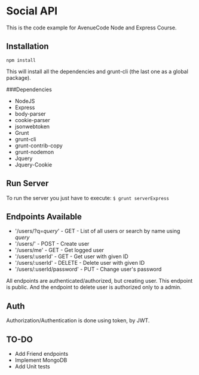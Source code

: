 Social API
==========

  This is the code example for AvenueCode Node and Express Course.

Installation
------------
`npm install`

  This will install all the dependencies and grunt-cli (the last one as a global package).

###Dependencies

  * NodeJS
  * Express
  * body-parser
  * cookie-parser
  * jsonwebtoken
  * Grunt
  * grunt-cli
  * grunt-contrib-copy
  * grunt-nodemon
  * Jquery
  * Jquery-Cookie
  
Run Server
----------

  To run the server you just have to execute:
  `$ grunt serverExpress`
  
Endpoints Available
-------------------

  * '/users/?q=_query_' - GET - List of all users or search by name using _query_
  * '/users/' - POST - Create user
  * '/users/me' - GET - Get logged user
  * '/users/:userId' - GET - Get user with given ID
  * '/users/:userId' - DELETE - Delete user with given ID
  * '/users/:userId/password' - PUT - Change user's password
  
  All endpoints are authenticated/authorized, but creating user. This endpoint is public. And the endpoint
  to delete user is authorized only to a admin.
  
Auth
----

  Authorization/Authentication is done using token, by JWT.
  
TO-DO
-----

  * Add Friend endpoints
  * Implement MongoDB
  * Add Unit tests